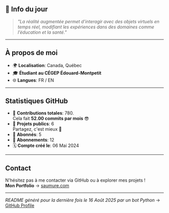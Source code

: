 

## 💭 Info du jour
> *"La réalité augmentée permet d’interagir avec des objets virtuels en temps réel, modifiant les expériences dans des domaines comme l’éducation et la santé."*

---

## À propos de moi
- 🌍 **Localisation**: Canada, Québec
- 🎓 **Étudiant au CÉGEP Édouard-Montpetit**
- 🌐 **Langues**: FR / EN

---

## Statistiques GitHub
- 🧮 **Contributions totales**: 780.  
  Cela fait **52.00 commits par mois** 😎
- 📂 **Projets publics**: 6  
  Partagez, c'est mieux 🤝
- 👥 **Abonnés**: 5
- 👀 **Abonnements**: 12
- 🗓️ **Compte créé le**: 06 Mai 2024

---

## Contact
N'hésitez pas à me contacter via GitHub ou à explorer mes projets !  
**Mon Portfolio** -> [saumure.com](https://saumure.com)

---

*README généré pour la dernière fois le 16 Août 2025 par un bot Python* -> [GitHub Profile](https://github.com/HenriSaumure/HenriSaumure)
